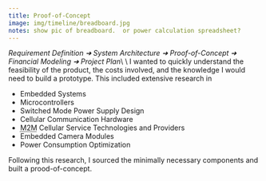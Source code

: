 ```yaml
---
title: Proof-of-Concept
image: img/timeline/breadboard.jpg
notes: show pic of breadboard.  or power calculation spreadsheet?
---
```

*Requirement Definition ➜ System Architecture ➜ Proof-of-Concept ➜ Financial Modeling ➜ Project Plan*\\
\\
I wanted to quickly understand the feasibility of the product, the costs involved, and the knowledge I would need to build a prototype. This included extensive research in

* Embedded Systems
* Microcontrollers
* Switched Mode Power Supply Design
* Cellular Communication Hardware
* <abbr class="initialism" title="Machine to Machine">M2M</abbr> Cellular Service Technologies and Providers
* Embedded Camera Modules
* Power Consumption Optimization

Following this research, I sourced the minimally necessary components and built a prood-of-concept.
